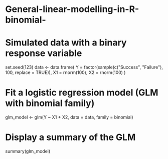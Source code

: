 # General-linear-modelling-in-R-binomial-
# Simulated data with a binary response variable
set.seed(123)
data <- data.frame(
  Y = factor(sample(c("Success", "Failure"), 100, replace = TRUE)),
  X1 = rnorm(100),
  X2 = rnorm(100)
)

# Fit a logistic regression model (GLM with binomial family)
glm_model <- glm(Y ~ X1 + X2, data = data, family = binomial)

# Display a summary of the GLM
summary(glm_model)
